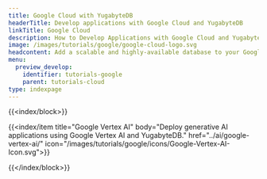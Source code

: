 ```yaml
---
title: Google Cloud with YugabyteDB
headerTitle: Develop applications with Google Cloud and YugabyteDB
linkTitle: Google Cloud
description: How to Develop Applications with Google Cloud and YugabyteDB
image: /images/tutorials/google/google-cloud-logo.svg
headcontent: Add a scalable and highly-available database to your Google projects
menu:
  preview_develop:
    identifier: tutorials-google
    parent: tutorials-cloud
type: indexpage
---
```


{{<index/block>}}

  {{<index/item
    title="Google Vertex AI"
    body="Deploy generative AI applications using Google Vertex AI and YugabyteDB."
    href="../ai/google-vertex-ai/"
    icon="/images/tutorials/google/icons/Google-Vertex-AI-Icon.svg">}}

{{</index/block>}}

